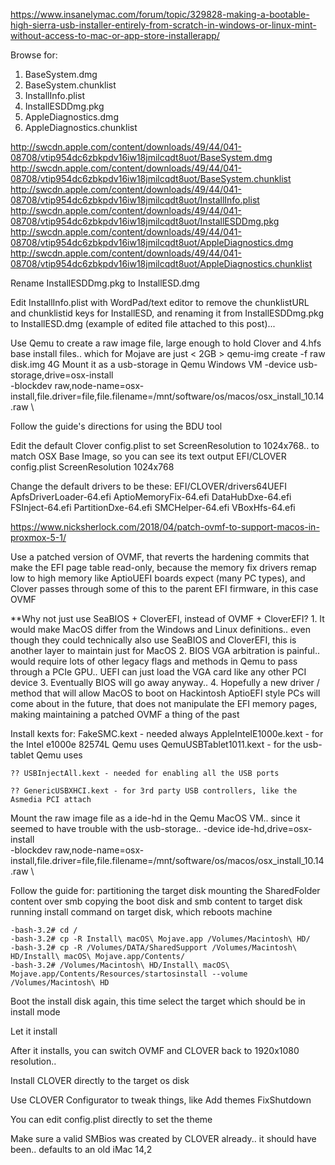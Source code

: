 https://www.insanelymac.com/forum/topic/329828-making-a-bootable-high-sierra-usb-installer-entirely-from-scratch-in-windows-or-linux-mint-without-access-to-mac-or-app-store-installerapp/

Browse for:

1. BaseSystem.dmg
2. BaseSystem.chunklist
3. InstallInfo.plist
4. InstallESDDmg.pkg
5. AppleDiagnostics.dmg
6. AppleDiagnostics.chunklist

http://swcdn.apple.com/content/downloads/49/44/041-08708/vtip954dc6zbkpdv16iw18jmilcqdt8uot/BaseSystem.dmg
http://swcdn.apple.com/content/downloads/49/44/041-08708/vtip954dc6zbkpdv16iw18jmilcqdt8uot/BaseSystem.chunklist
http://swcdn.apple.com/content/downloads/49/44/041-08708/vtip954dc6zbkpdv16iw18jmilcqdt8uot/InstallInfo.plist
http://swcdn.apple.com/content/downloads/49/44/041-08708/vtip954dc6zbkpdv16iw18jmilcqdt8uot/InstallESDDmg.pkg
http://swcdn.apple.com/content/downloads/49/44/041-08708/vtip954dc6zbkpdv16iw18jmilcqdt8uot/AppleDiagnostics.dmg
http://swcdn.apple.com/content/downloads/49/44/041-08708/vtip954dc6zbkpdv16iw18jmilcqdt8uot/AppleDiagnostics.chunklist

Rename InstallESDDmg.pkg to InstallESD.dmg

Edit InstallInfo.plist with WordPad/text editor to remove the chunklistURL and chunklistid keys for InstallESD, and renaming it from InstallESDDmg.pkg to InstallESD.dmg (example of edited file attached to this post)...

Use Qemu to create a raw image file, large enough to hold Clover and 4.hfs base install files.. which for Mojave are just < 2GB
    > qemu-img create -f raw disk.img 4G
Mount it as a usb-storage in Qemu Windows VM
    -device usb-storage,drive=osx-install \
    -blockdev raw,node-name=osx-install,file.driver=file,file.filename=/mnt/software/os/macos/osx_install_10.14.raw \

Follow the guide's directions for using the BDU tool

Edit the default Clover config.plist to set ScreenResolution to 1024x768.. to match OSX Base Image, so you can see its text output
    EFI/CLOVER
        config.plist
            ScreenResolution
                1024x768

Change the default drivers to be these:
    EFI/CLOVER/drivers64UEFI
        ApfsDriverLoader-64.efi
        AptioMemoryFix-64.efi
        DataHubDxe-64.efi
        FSInject-64.efi
        PartitionDxe-64.efi
        SMCHelper-64.efi
        VBoxHfs-64.efi

https://www.nicksherlock.com/2018/04/patch-ovmf-to-support-macos-in-proxmox-5-1/

Use a patched version of OVMF, that reverts the hardening commits that make the EFI page table read-only, because the memory fix drivers remap low to high memory like AptioUEFI boards expect (many PC types), and Clover passes through some of this to the parent EFI firmware, in this case OVMF

**Why not just use SeaBIOS + CloverEFI, instead of OVMF + CloverEFI?
    1. It would make MacOS differ from the Windows and Linux definitions.. even though they could technically also use SeaBIOS and CloverEFI, this is another layer to maintain just for MacOS
    2. BIOS VGA arbitration is painful.. would require lots of other legacy flags and methods in Qemu to pass through a PCIe GPU.. UEFI can just load the VGA card like any other PCI device
    3. Eventually BIOS will go away anyway..
    4. Hopefully a new driver / method that will allow MacOS to boot on Hackintosh AptioEFI style PCs will come about in the future, that does not manipulate the EFI memory pages, making maintaining a patched OVMF a thing of the past

Install kexts for:
    FakeSMC.kext - needed always
    AppleIntelE1000e.kext - for the Intel e1000e 82574L Qemu uses
    QemuUSBTablet1011.kext - for the usb-tablet Qemu uses

    ?? USBInjectAll.kext - needed for enabling all the USB ports

    ?? GenericUSBXHCI.kext - for 3rd party USB controllers, like the Asmedia PCI attach

Mount the raw image file as a ide-hd in the Qemu MacOS VM.. since it seemed to have trouble with the usb-storage..
    -device ide-hd,drive=osx-install \
    -blockdev raw,node-name=osx-install,file.driver=file,file.filename=/mnt/software/os/macos/osx_install_10.14.raw \

Follow the guide for:
    partitioning the target disk
    mounting the SharedFolder content over smb
    copying the boot disk and smb content to target disk
    running install command on target disk, which reboots machine

    -bash-3.2# cd /
    -bash-3.2# cp -R Install\ macOS\ Mojave.app /Volumes/Macintosh\ HD/
    -bash-3.2# cp -R /Volumes/DATA/SharedSupport /Volumes/Macintosh\ HD/Install\ macOS\ Mojave.app/Contents/
    -bash-3.2# /Volumes/Macintosh\ HD/Install\ macOS\ Mojave.app/Contents/Resources/startosinstall --volume /Volumes/Macintosh\ HD

Boot the install disk again, this time select the target which should be in install mode

Let it install

After it installs, you can switch OVMF and CLOVER back to 1920x1080 resolution..

Install CLOVER directly to the target os disk

Use CLOVER Configurator to tweak things, like
    Add themes
    FixShutdown

You can edit config.plist directly to set the theme

Make sure a valid SMBios was created by CLOVER already.. it should have been.. defaults to an old iMac 14,2
